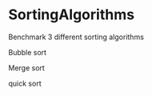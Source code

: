 # SortingAlgorithms

Benchmark 3 different sorting algorithms

  Bubble sort
  
  Merge sort
  
  quick sort
  
 
  
